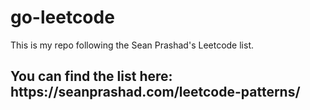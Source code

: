# go-leetcode
This is my repo following the Sean Prashad's Leetcode list.
<h2> You can find the list here: https://seanprashad.com/leetcode-patterns/
